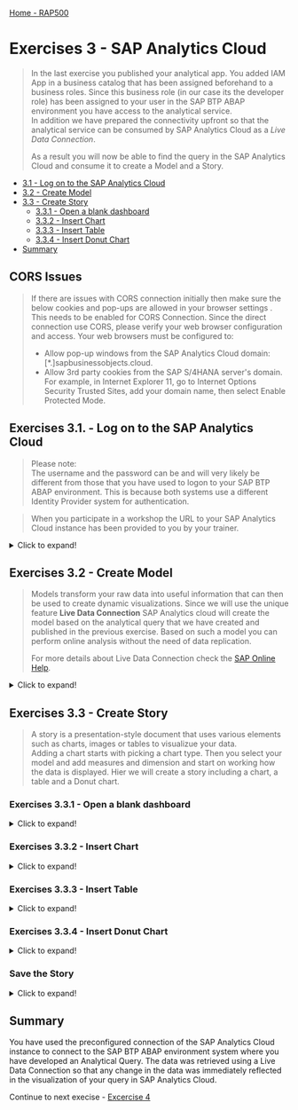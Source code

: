 [Home - RAP500](../../README.md#exercises)

# Exercises 3 - SAP Analytics Cloud
> In the last exercise you published your analytical app. You added IAM App in a business catalog that has been assigned beforehand to a business roles. Since this business role (in our case its the developer role) has been assigned to your user in the SAP BTP ABAP environment you have access to the analytical service.   
> In addition we have prepared the connectivity upfront so that the analytical service can be consumed by SAP Analytics Cloud as a *Live Data Connection*.
> 
> As a result you will now be able to find the query in the SAP Analytics Cloud and consume it to create a Model and a Story.

- [3.1 - Log on to the SAP Analytics Cloud](README.md#exercises-31---log-on-to-the-SAP-Analytics-Cloud)
- [3.2 - Create Model](README.md#exercises-32---create-model)  
- [3.3 - Create Story](README.md#exercises-33---create-story)  
   - [3.3.1 - Open a blank dashboard](README.md#exercises-331---Open-a-blank-dashboard)    
   - [3.3.2 - Insert Chart](README.md#exercises-332---insert-chart)    
   - [3.3.3 - Insert Table](README.md#exercises-333---insert-table)  
   - [3.3.4 - Insert Donut Chart](README.md#exercises-334---insert-donut-chart)  
- [Summary](README.md#exercises/ex3#summary)   

## CORS Issues

> If there are issues with CORS connection initially then make sure the below cookies and pop-ups are allowed in your browser settings .
> This needs to be enabled for CORS Connection.
> Since the direct connection use CORS, please verify your web browser configuration and access.
> Your web browsers must be configured to:
>    -	Allow pop-up windows from the SAP Analytics Cloud domain: [*.]sapbusinessobjects.cloud.
>    -	Allow 3rd party cookies from the SAP S/4HANA server's domain. For example, in Internet Explorer 11, go to Internet Options  Security  Trusted Sites, add your domain name, then select Enable Protected Mode.


## Exercises 3.1. - Log on to the SAP Analytics Cloud

   > Please note:  
   > The username and the password can be and will very likely be different from those that you have used to logon to your SAP BTP ABAP environment. This is because both systems use a different Identity Provider system for authentication.
  
   > When you participate in a workshop the URL to your SAP Analytics Cloud instance has been provided to you by your trainer.   

<details>
  <summary>Click to expand!</summary>
  
1. Open the link to your SAP Analytics Cloud instance and use your username and password to connect to the SAP Analytics Cloud account.   
  
    ![login](images/2010.png)

[^Top of page](README.md) 

</details>

## Exercises 3.2 - Create Model

> Models transform your raw data into useful information that can then be used to create dynamic visualizations. Since we will use the unique feature **Live Data Connection** SAP Analytics cloud will create the model based on the analytical query that we have created and published in the previous exercise. 
> Based on such a model you can perform online analysis without the need of data replication.
> 
> For more details about Live Data Connection check the [SAP Online Help](https://help.sap.com/viewer/00f68c2e08b941f081002fd3691d86a7/release/en-US/5b4dad4d97664c41ae63bf1153e5e91e.html).  


<details>
  <summary>Click to expand!</summary>

1. Expand navigation bar.

  ![navigation bar](images/2020.png)

2. Choose **Modeler** and then click **Live Data Model**

  ![live data](images/2030.png)

3. In the popup choose **SAP BW** for **System Type**

  ![system type](images/2040.png)
  
4. Choose **VNSG** as **Connection** and login with your username and password that you use in the SAP BTP ABAP environment system in the second popup.

   > The connection **VNSG** has been prepared beforehand. It uses a *communication arrangement* that has been created in the SAP BTP ABAP enviroment. The connection type is a *direct connection* that uses *SAML based Single Sign On*. So when using this connection the user that is currently logged on to SAC will be prompted to authenticate to get access to the SAP BTP ABAP environment system that provides the analytical service.

  ![connection](images/2050.png)
  
5. Select your created Query in the last exercise as **Data Source**. 

  ![data source](images/2060.png)
  
6. Click **OK** to continue. 
  
  ![ok](images/2070.png)
  
7. In the model you can check all Dimensions and Measures. Lets start with the measures.  

   > You can see all available measures and the number of decimal places that have been retrieved. 


  ![measures](images/2080.png)

8. We can also see the list of all dimensions that are part of the model. 

   > On the left hand side in the column *ID* we find the technical names of the dimension fields. The technical names are all UUIDs. This is because we used the annotation @Analytics.internalName: #LOCAL in all our dimension views. Using UUID's as technical names has benefits when the model is changed later.  
   > Right next to the technical names we find the descriptions of our dimension fields. The descriptions can be changed if wished or needed.  
   > Please note, that we are also able to group the dimensions by adding appropriate names in the column *Group*.  

  ![dimensions](images/2090.png)
  
  
9. Save the new model and enter the following values:

  - Name: **ZRAP500_####**
  - Description: **Model ####** 

  ![save](images/2100.png)
  
  Click **OK**

10. Check your model in the Modeler page. 

  ![modeler](images/2110.png)
  
  [^Top of page](README.md)
  
  </details>
  
  
## Exercises 3.3 - Create Story

> A story is a presentation-style document that uses various elements such as charts, images or tables to visualizue your data.  
> Adding a chart starts with picking a chart type. Then you select your model and add measures and dimension and start on working how the data is displayed.
> Hier we will create a story including a chart, a table and a Donut chart.

### Exercises 3.3.1 - Open a blank dashboard

<details>
  <summary>Click to expand!</summary>

1. Expand navigation bar and click **Stories**.

  ![stories](images/2120.png)
  
2. Choose **Dashboard** as your template.

  ![template](images/2130.png)
  
3. A **Blank Dashboard** will be opened. 

  ![blank](images/2140.png)
  
4. Enter a **Dashboard Title** like **RAP500_####**.

   Now you can insert some charts or tables and use the model you created before based on your analytical query. 
 
[^Top of page](README.md) 

</details>

### Exercises 3.3.2 - Insert Chart

<details>
  <summary>Click to expand!</summary>
   
1. To insert a chart, click on the *chart icon* in the task menu and select your model with double clicking your model.

   ![insert chart](images/2150.png)
  
2. You can move the chart with click and drag around the page. 
  
   ![move chart](images/2160.png)

3. After you found a place for your chart, you need to add some measures and dimensions, which should be shown on the chart. You will find all settings on the right hand side under **Builder**.

   ![Builder](images/2170.png)

4. Open **+ Add Measure** and choose **Flight Price**. You will see the sum of all flight prices that have been booked on the chart.

   ![measure](images/2180.png)
  
5. Open **+ Add Dimension** and choose **Country/Region Key**. Now there is a chart which shows how the flight costs are distributed accross the different countries your customers live in.

   ![dimension](images/2190.png)
   
[^Top of page](README.md) 

</details>

### Exercises 3.3.3 - Insert Table

<details>
  <summary>Click to expand!</summary>
   
1. To insert a table, click on the *table icon*. A Table will be created and all dimensions and measures will be displayed. You can move the table, make it bigger. You can change dimensions and measures under **Builder**.
  
   ![table](images/2200.png)
  
   In the table you can find all data from your query, what you choose as **ROWS** or **COLUMNS**. We have just one dimension **CustomerCountry** in columns and all other dimensions are in rows. 

   ![columns](images/2210.png)

[^Top of page](README.md) 

</details>  

### Exercises 3.3.4 - Insert Donut Chart  

<details>
  <summary>Click to expand!</summary>
   
1. Insert another chart and choose **Donut** under **Builder -> Chart Structure**.

   ![donut](images/2220.png)
  
2. Choose **Flight Price** under **+ Add Measure** and choose **Airline ID** under **+ Add Dimension**. 

    > We now have a visualization how the booking costs are distributed accross the different airlines.  

    ![measure](images/2230.png)
   
    ![chart donut](images/2240.png)

[^Top of page](README.md) 

</details>

### Save the Story

<details>
  <summary>Click to expand!</summary>
   
1. You are almost done with your story, you need just to save the story. Click on save icon and choose **Save**.

    ![save](images/2250.png)
  
2. Enter following values and click **OK**

  - Name:  **RAP500_####_Story**
  - Description: **Story ###**
  
  ![story](images/2260.png)
  
3. You will find your new created story undre **Welcome to Stories**

  ![welcome](images/2270.png)

  [^Top of page](README.md)
  
 </details>
  

## Summary

You have used the preconfigured connection of the SAP Analytics Cloud instance to connect to the SAP BTP ABAP environment system where you have developed an Analytical Query. The data was retrieved using a Live Data Connection so that any change in the data was immediately reflected in the visualization of your query in SAP Analytics Cloud.

Continue to next execise - [Excercise 4](../ex4/README.md)
  


























